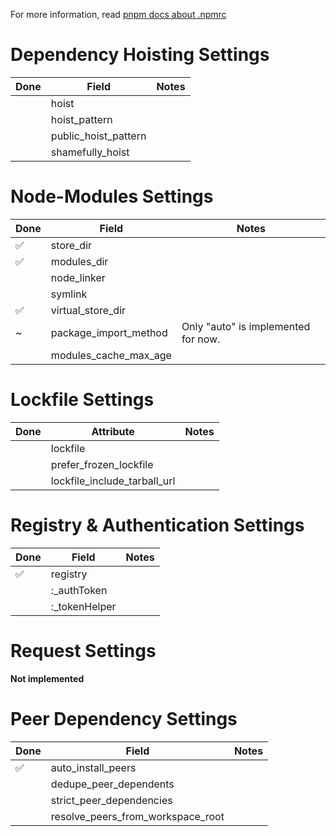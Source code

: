 For more information, read [pnpm docs about .npmrc](https://pnpm.io/npmrc)

# Dependency Hoisting Settings

| Done | Field                | Notes |
|------|----------------------|-------|
|      | hoist                |       |
|      | hoist_pattern        |       |
|      | public_hoist_pattern |       |
|      | shamefully_hoist     |       |

# Node-Modules Settings

| Done | Field                 | Notes                               |
|------|-----------------------|-------------------------------------|
| ✅    | store_dir             |                                     |
| ✅    | modules_dir           |                                     |
|      | node_linker           |                                     |
|      | symlink               |                                     |
| ✅    | virtual_store_dir     |                                     |
| ~    | package_import_method | Only "auto" is implemented for now. |
|      | modules_cache_max_age |                                     |

# Lockfile Settings

| Done | Attribute                    | Notes |
|------|------------------------------|-------|
|      | lockfile                     |       |
|      | prefer_frozen_lockfile       |       |
|      | lockfile_include_tarball_url |       |

# Registry & Authentication Settings

| Done | Field              | Notes |
|------|--------------------|-------|
| ✅    | registry           |       |
|      | <URL>:_authToken   |       |
|      | <URL>:_tokenHelper |       |

# Request Settings

**Not implemented**

# Peer Dependency Settings

| Done | Field                             | Notes |
|------|-----------------------------------|-------|
| ✅    | auto_install_peers                |       |
|      | dedupe_peer_dependents            |       |
|      | strict_peer_dependencies          |       |
|      | resolve_peers_from_workspace_root |       |
